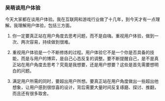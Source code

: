 ### 吴萌谈用户体验

今天大家都在谈用户体验。我在互联网和游戏行业做了十几年，到今天才有一点理解。我理解用户体验，包括三方面。

1. 你一定要真正站在用户角度去思考问题，而不是自嗨。重视用户体验，做到一次、两次容易，持续做到很难。

2. 重视用户体验是一个不断修炼的过程。用户体验它不是一个你是否具备的技能，而是与用户的博弈，是自己心态反复的调整。要不断提醒自己，是不是真正站在用户角度去思考？究竟是我想要，还是用户想要？这些是首先需要想明白的问题。

3. 满足用户所需的同时，要超出用户所想。要真正站在用户角度做出一些超出他想象，让用户感到很惊喜的设计，背后需要大量时间反复琢磨、探讨、推翻，而且还有很多取舍。